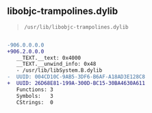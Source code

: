 ## libobjc-trampolines.dylib

> `/usr/lib/libobjc-trampolines.dylib`

```diff

-906.0.0.0.0
+906.2.0.0.0
   __TEXT.__text: 0x4000
   __TEXT.__unwind_info: 0x48
   - /usr/lib/libSystem.B.dylib
-  UUID: 004CD10C-9AB5-3DF6-B6AF-A18AD3E128C8
+  UUID: 26D68E81-199A-300D-BC15-30BA4630A611
   Functions: 3
   Symbols:   3
   CStrings:  0

```
